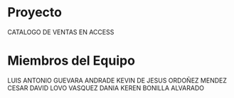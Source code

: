# Proyecto
CATALOGO DE VENTAS EN ACCESS
# Miembros del Equipo
LUIS ANTONIO GUEVARA ANDRADE
KEVIN DE JESUS ORDOÑEZ MENDEZ                          
CESAR DAVID LOVO VASQUEZ
DANIA KEREN BONILLA ALVARADO
